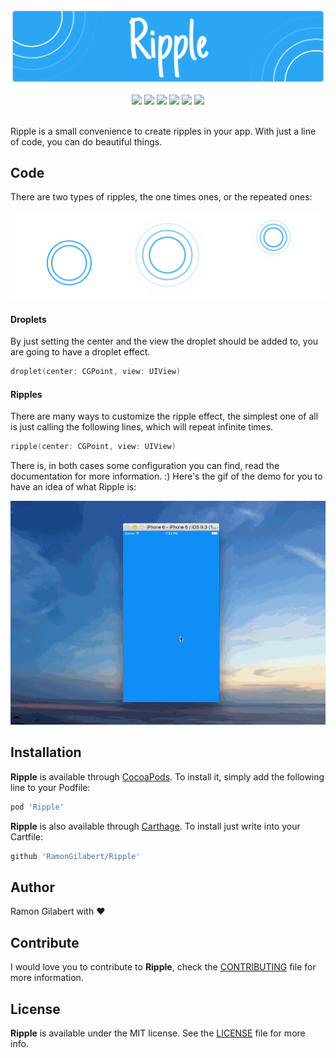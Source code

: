 ![Ripple](https://github.com/RamonGilabert/Ripple/blob/master/Resources/cover.png)

<div align = "center">
<a href="https://github.com/Carthage/Carthage" target="blank"><img src="https://img.shields.io/badge/Carthage-compatible-4BC51D.svg?style=flat" /></a>
<a href="http://cocoadocs.org/docsets/Ripple" target="blank"><img src="https://img.shields.io/cocoapods/v/Ripple.svg?style=flat" /></a>
<a href="http://cocoadocs.org/docsets/Ripple" target="blank"><img src="https://img.shields.io/cocoapods/l/Ripple.svg?style=flat" /></a>
<a href="http://cocoadocs.org/docsets/Ripple" target="blank"><img src="https://img.shields.io/cocoapods/p/Ripple.svg?style=flat" /></a>
<a href="http://cocoadocs.org/docsets/Ripple" target="blank"><img src="https://img.shields.io/cocoapods/metrics/doc-percent/Ripple.svg?style=flat" /></a>
<img src="https://img.shields.io/badge/%20in-swift%202.2-orange.svg" />
<br><br>
</div>

Ripple is a small convenience to create ripples in your app. With just a line of code, you can do beautiful things.

## Code

There are two types of ripples, the one times ones, or the repeated ones:

![Ripple](https://github.com/RamonGilabert/Ripple/blob/master/Resources/example.png)

#### Droplets

By just setting the center and the view the droplet should be added to, you are going to have a droplet effect.

```swift
droplet(center: CGPoint, view: UIView)
```

#### Ripples

There are many ways to customize the ripple effect, the simplest one of all is just calling the following lines, which will repeat infinite times.

```swift
ripple(center: CGPoint, view: UIView)
```

There is, in both cases some configuration you can find, read the documentation for more information. :) Here's the gif of the demo for you to have an idea of what Ripple is:

![Ripple](https://github.com/RamonGilabert/Ripple/blob/master/Resources/demo.gif)

## Installation

**Ripple** is available through [CocoaPods](http://cocoapods.org). To install
it, simply add the following line to your Podfile:

```ruby
pod 'Ripple'
```

**Ripple** is also available through [Carthage](https://github.com/Carthage/Carthage). To install just write into your Cartfile:

```ruby
github 'RamonGilabert/Ripple'
```

## Author

Ramon Gilabert with ♥️

## Contribute

I would love you to contribute to **Ripple**, check the [CONTRIBUTING](https://github.com/RamonGilabert/Ripple/blob/master/CONTRIBUTING.md) file for more information.

## License

**Ripple** is available under the MIT license. See the [LICENSE](https://github.com/RamonGilabert/Ripple/blob/master/LICENSE.md) file for more info.
